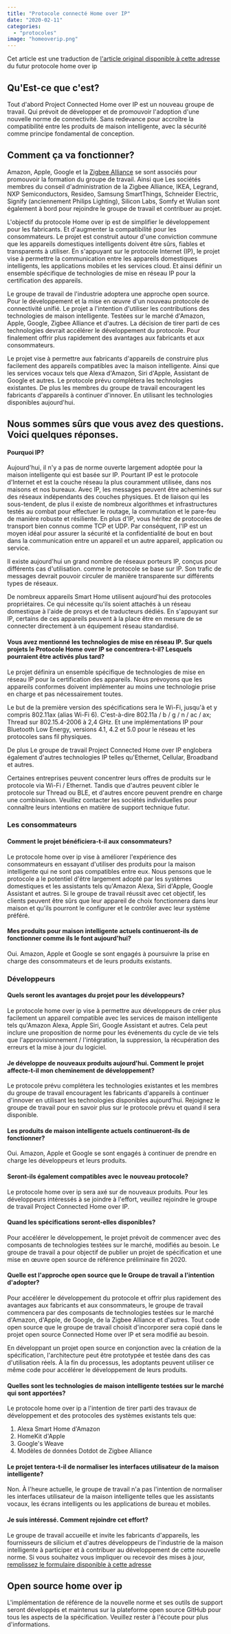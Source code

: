```yaml
---
title: "Protocole connecté Home over IP"
date: "2020-02-11"
categories: 
  - "protocoles"
image: "homeoverip.png"
---
```


Cet article est une traduction de [l'article original disponible à cette adresse](https://www.connectedhomeip.com/) du futur protocole home over ip

## Qu'Est-ce que c'est?

Tout d'abord Project Connected Home over IP est un nouveau groupe de travail. Qui prévoit de développer et de promouvoir l'adoption d'une nouvelle norme de connectivité. Sans redevance pour accroître la compatibilité entre les produits de maison intelligente, avec la sécurité comme principe fondamental de conception.

## Comment ça va fonctionner?

Amazon, Apple, Google et la [Zigbee Alliance](https://www.haade.fr/blog/tutoriel-domotique-electronique/domotique-smarthome-jeedom-homeassistant/protocole/zigbee-comprendre-le-protocole-et-le-maillage/) se sont associés pour promouvoir la formation du groupe de travail. Ainsi que Les sociétés membres du conseil d'administration de la Zigbee Alliance, IKEA, Legrand, NXP Semiconductors, Resideo, Samsung SmartThings, Schneider Electric, Signify (anciennement Philips Lighting), Silicon Labs, Somfy et Wulian sont également à bord pour rejoindre le groupe de travail et contribuer au projet.

L'objectif du protocole Home over ip est de simplifier le développement pour les fabricants. Et d'augmenter la compatibilité pour les consommateurs. Le projet est construit autour d'une conviction commune que les appareils domestiques intelligents doivent être sûrs, fiables et transparents à utiliser. En s'appuyant sur le protocole Internet (IP), le projet vise à permettre la communication entre les appareils domestiques intelligents, les applications mobiles et les services cloud. Et ainsi définir un ensemble spécifique de technologies de mise en réseau IP pour la certification des appareils.

Le groupe de travail de l'industrie adoptera une approche open source. Pour le développement et la mise en œuvre d'un nouveau protocole de connectivité unifié. Le projet a l'intention d'utiliser les contributions des technologies de maison intelligente. Testées sur le marché d'Amazon, Apple, Google, Zigbee Alliance et d'autres. La décision de tirer parti de ces technologies devrait accélérer le développement du protocole. Pour finalement offrir plus rapidement des avantages aux fabricants et aux consommateurs. 

Le projet vise à permettre aux fabricants d'appareils de construire plus facilement des appareils compatibles avec la maison intelligente. Ainsi que les services vocaux tels que Alexa d'Amazon, Siri d'Apple, Assistant de Google et autres. Le protocole prévu complétera les technologies existantes. De plus les membres du groupe de travail encouragent les fabricants d'appareils à continuer d'innover. En utilisant les technologies disponibles aujourd'hui.

## Nous sommes sûrs que vous avez des questions. Voici quelques réponses.

#### Pourquoi IP?

Aujourd'hui, il n'y a pas de norme ouverte largement adoptée pour la maison intelligente qui est basée sur IP. Pourtant IP est le protocole d'Internet et est la couche réseau la plus couramment utilisée, dans nos maisons et nos bureaux. Avec IP, les messages peuvent être acheminés sur des réseaux indépendants des couches physiques. Et de liaison qui les sous-tendent, de plus il existe de nombreux algorithmes et infrastructures testés au combat pour effectuer le routage, la commutation et le pare-feu de manière robuste et résiliente. En plus d'IP, vous héritez de protocoles de transport bien connus comme TCP et UDP. Par conséquent, l'IP est un moyen idéal pour assurer la sécurité et la confidentialité de bout en bout dans la communication entre un appareil et un autre appareil, application ou service.

Il existe aujourd'hui un grand nombre de réseaux porteurs IP, conçus pour différents cas d'utilisation. comme le protocole se base sur IP. Son trafic de messages devrait pouvoir circuler de manière transparente sur différents types de réseaux.

De nombreux appareils Smart Home utilisent aujourd'hui des protocoles propriétaires. Ce qui nécessite qu'ils soient attachés à un réseau domestique à l'aide de proxys et de traducteurs dédiés. En s'appuyant sur IP, certains de ces appareils peuvent à la place être en mesure de se connecter directement à un équipement réseau standardisé.

#### Vous avez mentionné les technologies de mise en réseau IP. Sur quels projets le Protocole Home over IP se concentrera-t-il? Lesquels pourraient être activés plus tard?

Le projet définira un ensemble spécifique de technologies de mise en réseau IP pour la certification des appareils. Nous prévoyons que les appareils conformes doivent implémenter au moins une technologie prise en charge et pas nécessairement toutes. 

Le but de la première version des spécifications sera le Wi-Fi, jusqu'à et y compris 802.11ax (alias Wi-Fi 6). C'est-à-dire 802.11a / b / g / n / ac / ax; Thread sur 802.15.4-2006 à 2,4 GHz. Et une implémentations IP pour Bluetooth Low Energy, versions 4.1, 4.2 et 5.0 pour le réseau et les protocoles sans fil physiques. 

De plus Le groupe de travail Project Connected Home over IP englobera également d'autres technologies IP telles qu'Ethernet, Cellular, Broadband et autres.

Certaines entreprises peuvent concentrer leurs offres de produits sur le protocole via Wi-Fi / Ethernet. Tandis que d'autres peuvent cibler le protocole sur Thread ou BLE, et d'autres encore peuvent prendre en charge une combinaison. Veuillez contacter les sociétés individuelles pour connaître leurs intentions en matière de support technique futur.

### Les consommateurs

#### Comment le projet bénéficiera-t-il aux consommateurs?

Le protocole home over ip vise à améliorer l'expérience des consommateurs en essayant d'utiliser des produits pour la maison intelligente qui ne sont pas compatibles entre eux. Nous pensons que le protocole a le potentiel d'être largement adopté par les systèmes domestiques et les assistants tels qu'Amazon Alexa, Siri d'Apple, Google Assistant et autres. Si le groupe de travail réussit avec cet objectif, les clients peuvent être sûrs que leur appareil de choix fonctionnera dans leur maison et qu'ils pourront le configurer et le contrôler avec leur système préféré.

#### Mes produits pour maison intelligente actuels continueront-ils de fonctionner comme ils le font aujourd'hui?

Oui. Amazon, Apple et Google se sont engagés à poursuivre la prise en charge des consommateurs et de leurs produits existants.

### Développeurs

#### Quels seront les avantages du projet pour les développeurs?

Le protocole home over ip vise à permettre aux développeurs de créer plus facilement un appareil compatible avec les services de maison intelligente tels qu'Amazon Alexa, Apple Siri, Google Assistant et autres. Cela peut inclure une proposition de norme pour les événements du cycle de vie tels que l'approvisionnement / l'intégration, la suppression, la récupération des erreurs et la mise à jour du logiciel.

#### Je développe de nouveaux produits aujourd'hui. Comment le projet affecte-t-il mon cheminement de développement?

Le protocole prévu complétera les technologies existantes et les membres du groupe de travail encouragent les fabricants d'appareils à continuer d'innover en utilisant les technologies disponibles aujourd'hui. Rejoignez le groupe de travail pour en savoir plus sur le protocole prévu et quand il sera disponible.

#### Les produits de maison intelligente actuels continueront-ils de fonctionner?

Oui. Amazon, Apple et Google se sont engagés à continuer de prendre en charge les développeurs et leurs produits.

#### Seront-ils également compatibles avec le nouveau protocole?

Le protocole home over ip sera axé sur de nouveaux produits. Pour les développeurs intéressés à se joindre à l'effort, veuillez rejoindre le groupe de travail Project Connected Home over IP.

#### Quand les spécifications seront-elles disponibles?

Pour accélérer le développement, le projet prévoit de commencer avec des composants de technologies testées sur le marché, modifiés au besoin. Le groupe de travail a pour objectif de publier un projet de spécification et une mise en œuvre open source de référence préliminaire fin 2020.

#### Quelle est l'approche open source que le Groupe de travail a l'intention d'adopter?

Pour accélérer le développement du protocole et offrir plus rapidement des avantages aux fabricants et aux consommateurs, le groupe de travail commencera par des composants de technologies testées sur le marché d'Amazon, d'Apple, de Google, de la Zigbee Alliance et d'autres. Tout code open source que le groupe de travail choisit d'incorporer sera copié dans le projet open source Connected Home over IP et sera modifié au besoin.

En développant un projet open source en conjonction avec la création de la spécification, l'architecture peut être prototypée et testée dans des cas d'utilisation réels. À la fin du processus, les adoptants peuvent utiliser ce même code pour accélérer le développement de leurs produits.

#### Quelles sont les technologies de maison intelligente testées sur le marché qui sont apportées?

Le protocole home over ip a l'intention de tirer parti des travaux de développement et des protocoles des systèmes existants tels que: 

1. Alexa Smart Home d'Amazon 
2. HomeKit d'Apple 
3. Google's Weave 
4. Modèles de données Dotdot de Zigbee Alliance

#### Le projet tentera-t-il de normaliser les interfaces utilisateur de la maison intelligente?

Non. À l'heure actuelle, le groupe de travail n'a pas l'intention de normaliser les interfaces utilisateur de la maison intelligente telles que les assistants vocaux, les écrans intelligents ou les applications de bureau et mobiles. 

#### Je suis intéressé. Comment rejoindre cet effort?

Le groupe de travail accueille et invite les fabricants d'appareils, les fournisseurs de silicium et d'autres développeurs de l'industrie de la maison intelligente à participer et à contribuer au développement de cette nouvelle norme. Si vous souhaitez vous impliquer ou recevoir des mises à jour, [remplissez le formulaire disponible à cette adresse](https://www.connectedhomeip.com/)

## Open source home over ip

L'implémentation de référence de la nouvelle norme et ses outils de support seront développés et maintenus sur la plateforme open source GitHub pour tous les aspects de la spécification. Veuillez rester à l'écoute pour plus d'informations.
